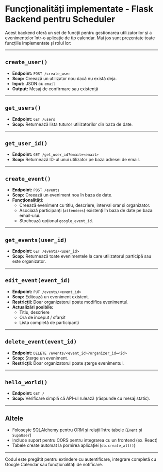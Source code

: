 #  Funcționalități implementate - Flask Backend pentru Scheduler

Acest backend oferă un set de funcții pentru gestionarea utilizatorilor și a evenimentelor într-o aplicație de tip calendar. Mai jos sunt prezentate toate funcțiile implementate și rolul lor:

---

##  `create_user()`
- **Endpoint:** `POST /create_user`
- **Scop:** Creează un utilizator nou dacă nu există deja.
- **Input:** JSON cu `email`
- **Output:** Mesaj de confirmare sau existență

---

##  `get_users()`
- **Endpoint:** `GET /users`
- **Scop:** Returnează lista tuturor utilizatorilor din baza de date.

---

##  `get_user_id()`
- **Endpoint:** `GET /get_user_id?email=<email>`
- **Scop:** Returnează ID-ul unui utilizator pe baza adresei de email.

---

##  `create_event()`
- **Endpoint:** `POST /events`
- **Scop:** Creează un eveniment nou în baza de date.
- **Funcționalități:**
  - Creează eveniment cu titlu, descriere, interval orar și organizator.
  - Asociază participanți (`attendees`) existenți în baza de date pe baza email-ului.
  - Stochează opțional `google_event_id`.

---

##  `get_events(user_id)`
- **Endpoint:** `GET /events/<user_id>`
- **Scop:** Returnează toate evenimentele la care utilizatorul participă sau este organizator.

---

##  `edit_event(event_id)`
- **Endpoint:** `PUT /events/<event_id>`
- **Scop:** Editează un eveniment existent.
- **Restricții:** Doar organizatorul poate modifica evenimentul.
- **Actualizări posibile:**
  - Titlu, descriere
  - Ora de început / sfârșit
  - Lista completă de participanți

---

##  `delete_event(event_id)`
- **Endpoint:** `DELETE /events/<event_id>?organizer_id=<id>`
- **Scop:** Șterge un eveniment.
- **Restricții:** Doar organizatorul poate șterge evenimentul.

---

##  `hello_world()`
- **Endpoint:** `GET /`
- **Scop:** Verificare simplă că API-ul rulează (răspunde cu mesaj static).

---

##  Altele
- Folosește SQLAlchemy pentru ORM și relații între tabele (`Event` și `SupaUser`)
- Include suport pentru CORS pentru integrarea cu un frontend (ex. React)
- Tabele create automat la pornirea aplicației (`db.create_all()`)

---

 Codul este pregătit pentru extindere cu autentificare, integrare completă cu Google Calendar sau funcționalități de notificare.
